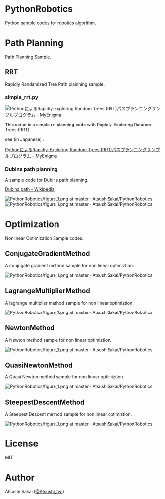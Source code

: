 # PythonRobotics
Python sample codes for robotics algorithm.

# Path Planning

Path Planning Sample.

## RRT 

Rapidly Randamized Tree Path plainning sample.

### simple_rrt.py

![PythonによるRapidly-Exploring Random Trees (RRT)パスプランニングサンプルプログラム - MyEnigma](http://cdn-ak.f.st-hatena.com/images/fotolife/m/meison_amsl/20160320/20160320175657.png)

This script is a simple rrt planning code with Rapidly-Exploring Random Trees (RRT)

see (in Japanese) :

[PythonによるRapidly-Exploring Random Trees (RRT)パスプランニングサンプルプログラム - MyEnigma](http://myenigma.hatenablog.com/entry/2016/03/23/092002) 


### Dubins path planning

A sample code for Dubins path planning.

[Dubins path - Wikipedia](https://en.wikipedia.org/wiki/Dubins_path)

![PythonRobotics/figure_1.png at master · AtsushiSakai/PythonRobotics](https://github.com/AtsushiSakai/PythonRobotics/blob/master/scripts/PathPlanning/DubinsPath/figures/figure_15.png)
![PythonRobotics/figure_1.png at master · AtsushiSakai/PythonRobotics](https://github.com/AtsushiSakai/PythonRobotics/blob/master/scripts/PathPlanning/DubinsPath/figures/figure_13.png)


# Optimization

Nonlinear Optimization Sample codes.

## ConjugateGradientMethod

A conjugate gradient method sample for non linear optimiztion.

![PythonRobotics/figure_1.png at master · AtsushiSakai/PythonRobotics](https://github.com/AtsushiSakai/PythonRobotics/blob/master/scripts/optimization/ConjugateGradientMethod/figure/figure_1.png)

## LagrangeMultiplierMethod

A lagrange multiplier method sample for non linear optimiztion.

![PythonRobotics/figure_1.png at master · AtsushiSakai/PythonRobotics](https://github.com/AtsushiSakai/PythonRobotics/blob/master/scripts/optimization/LagrangeMultiplierMethod/figure/figure_1.png)


## NewtonMethod

A Newton method sample for non linear optimiztion.

![PythonRobotics/figure_1.png at master · AtsushiSakai/PythonRobotics](https://github.com/AtsushiSakai/PythonRobotics/blob/master/scripts/optimization/NewtonMethod/figure/figure_1.png)

## QuasiNewtonMethod

A Quasi Newton method sample for non linear optimiztion.

![PythonRobotics/figure_1.png at master · AtsushiSakai/PythonRobotics](https://github.com/AtsushiSakai/PythonRobotics/blob/master/scripts/optimization/QuasiNewtonMethod/figure/figure_1.png)

## SteepestDescentMethod

A Steepest Descent method sample for non linear optimiztion.

![PythonRobotics/figure_1.png at master · AtsushiSakai/PythonRobotics](https://github.com/AtsushiSakai/PythonRobotics/blob/master/scripts/optimization/SteepestDescentMethod/figure/figure_1.png)


# License 

MIT

# Author

Atsushi Sakai ([@Atsushi_twi](https://twitter.com/Atsushi_twi))

